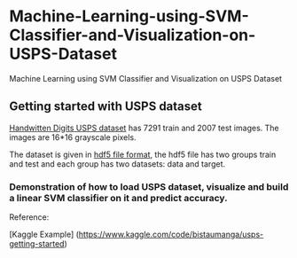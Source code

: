 # Machine-Learning-using-SVM-Classifier-and-Visualization-on-USPS-Dataset
Machine Learning using SVM Classifier and Visualization on USPS Dataset

## Getting started with USPS dataset

[Handwitten Digits USPS dataset](http://ieeexplore.ieee.org/document/291440/) has 7291 train and 2007 test images. The images are 16*16 grayscale pixels.

The dataset is given in [hdf5 file format](https://support.hdfgroup.org/HDF5/), the hdf5 file has two groups train and test and each group has two datasets: data and target.

### Demonstration of how to load USPS dataset, visualize and build a linear SVM classifier on it and predict accuracy.


Reference:

[Kaggle Example] (https://www.kaggle.com/code/bistaumanga/usps-getting-started)
